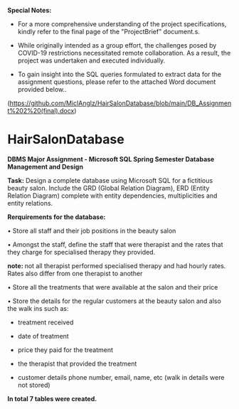 <strong>Special Notes:</strong>

- For a more comprehensive understanding of the project specifications, kindly refer to the final page of the "ProjectBrief" document.s.

- While originally intended as a group effort, the challenges posed by COVID-19 restrictions necessitated remote collaboration. As a result, the project was undertaken and executed individually.

- To gain insight into the SQL queries formulated to extract data for the assignment questions, please refer to the attached Word document provided below..  

(https://github.com/MiclAnglz/HairSalonDatabase/blob/main/DB_Assignment%202%20(final).docx) 

# HairSalonDatabase
<strong>DBMS Major Assignment - Microsoft SQL 
Spring Semester
Database Management and Design</strong>

<strong>Task:</strong>
Design a complete database using Microsoft SQL for a fictitious beauty salon. Include the GRD (Global Relation Diagram), ERD (Entity Relation Diagram)
complete with entity dependencies, multiplicities and entity relations.

<strong>Rerquirements for the database:</strong>

• Store all staff and their job positions in the beauty salon

• Amongst the staff, define the staff that were therapist and the rates that
they charge for specialised therapy they provided. 

<strong>note: </strong>not all therapist
performed specialised therapy and had hourly rates. Rates also differ from
one therapist to another

• Store all the treatments that were available at the salon and their price

• Store the details for the regular customers at the beauty salon and also the
walk ins such as:

  - treatment received
  
  - date of treatment
  
  - price they paid for the treatment
  
  - the therapist that provided the treatment
  
  - customer details phone number, email, name, etc (walk in details
were not stored)

<strong>In total 7 tables were created.</strong>

